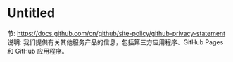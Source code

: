 # Untitled

节: https://docs.github.com/cn/github/site-policy/github-privacy-statement
说明: 我们提供有关其他服务产品的信息，包括第三方应用程序、GitHub Pages 和 GitHub 应用程序。
